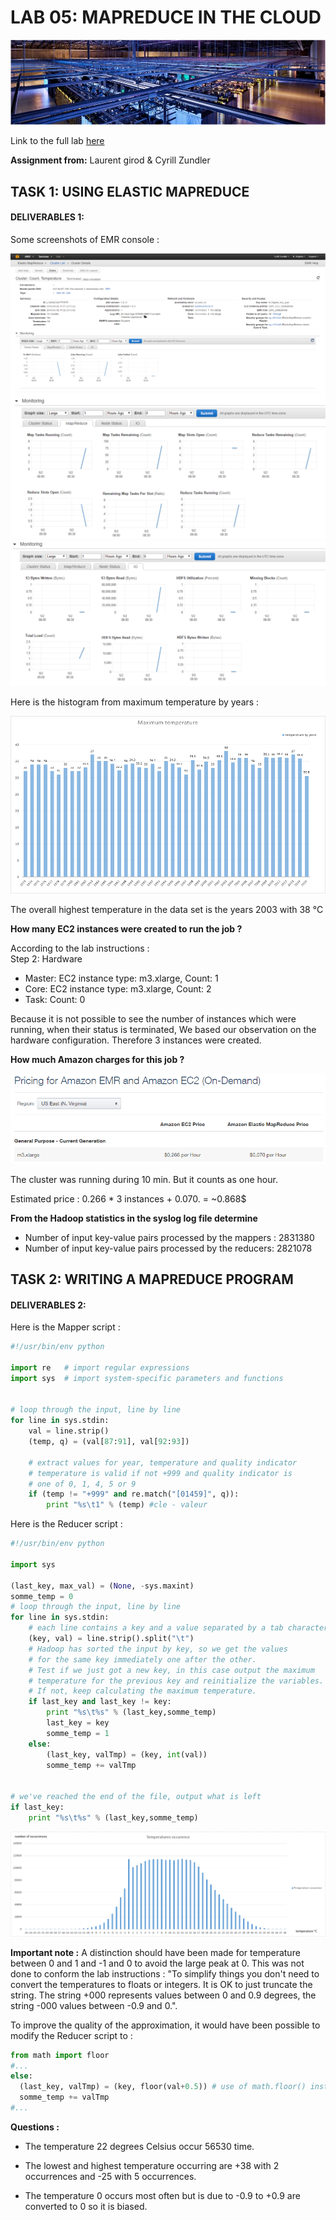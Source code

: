 # LAB 05: MAPREDUCE IN THE CLOUD

![img](img/title_img.png "logo")

Link to the full lab [here](https://cyberlearn.hes-so.ch/mod/assign/view.php?id=560666)

**Assignment from:** Laurent girod & Cyrill Zundler


## TASK 1: USING ELASTIC MAPREDUCE
#### DELIVERABLES 1:

Some screenshots of EMR console :

![mon](img/labo05_task1_2.png "monitoring")
![mon](img/labo05_task1_3.png "monitoring")
![mon](img/labo05_task1_4.png "monitoring")


Here is the histogram from maximum temperature by years :

![max_temp](img/labo05_task1_1.png "max temp")

The overall highest temperature in the data set is the years 2003 with 38 °C

**How many EC2 instances were created to run the job ?**

According to the lab instructions :   
Step 2: Hardware
+ Master: EC2 instance type: m3.xlarge, Count: 1
+ Core: EC2 instance type: m3.xlarge, Count: 2
+ Task: Count: 0

Because it is not possible to see the number of instances which were running,
when their status is terminated, We based our observation on the hardware
configuration. Therefore 3 instances were created.

**How much Amazon charges for this job ?**

![cost](img/labo05_task1_5.png "cost")

The cluster was running during 10 min. But it counts as one hour.

Estimated price : 0.266 \* 3 instances + 0.070. = ~0.868$

**From the Hadoop statistics in the syslog log file determine**

+ Number of input key-value pairs processed by the mappers : 2831380
+ Number of input key-value pairs processed by the reducers: 2821078



## TASK 2: WRITING A MAPREDUCE PROGRAM
#### DELIVERABLES 2:


Here is the Mapper script :  
```python
#!/usr/bin/env python

import re   # import regular expressions
import sys  # import system-specific parameters and functions


# loop through the input, line by line
for line in sys.stdin:
	val = line.strip()
	(temp, q) = (val[87:91], val[92:93])

	# extract values for year, temperature and quality indicator
	# temperature is valid if not +999 and quality indicator is
	# one of 0, 1, 4, 5 or 9
	if (temp != "+999" and re.match("[01459]", q)):
		print "%s\t1" % (temp) #cle - valeur
```

Here is the Reducer script :  
```python
#!/usr/bin/env python

import sys

(last_key, max_val) = (None, -sys.maxint)
somme_temp = 0
# loop through the input, line by line
for line in sys.stdin:
	# each line contains a key and a value separated by a tab character
	(key, val) = line.strip().split("\t")
	# Hadoop has sorted the input by key, so we get the values
	# for the same key immediately one after the other.
	# Test if we just got a new key, in this case output the maximum
	# temperature for the previous key and reinitialize the variables.
	# If not, keep calculating the maximum temperature.
	if last_key and last_key != key:
		print "%s\t%s" % (last_key,somme_temp)
		last_key = key
		somme_temp = 1
	else:
		(last_key, valTmp) = (key, int(val))
		somme_temp += valTmp


# we've reached the end of the file, output what is left
if last_key:
	print "%s\t%s" % (last_key,somme_temp)
```

![count_temp](img/labo05_task2_1.png "count temp")

**Important note :** A distinction should have been made for temperature between 0 and 1 and -1 and 0 to avoid the large peak at 0. This was not done to conform the lab instructions : "To simplify things you don't need to convert the temperatures to floats or integers. It is OK to just truncate the string. The string +000 represents values between 0 and 0.9 degrees, the string -000 values between -0.9 and 0.".  

To improve the quality of the approximation, it would have been possible to modify the Reducer script to :

```python
from math import floor
#...
else:
  (last_key, valTmp) = (key, floor(val+0.5)) # use of math.floor() instead of int()
  somme_temp += valTmp
#...
```

**Questions :**

+ The temperature 22 degrees Celsius occur 56530 time.

+ The lowest and highest temperature occurring are +38 with 2 occurrences and -25 with 5 occurrences.

+ The temperature 0 occurs most often but is due to -0.9 to +0.9 are converted to 0 so it is biased.
